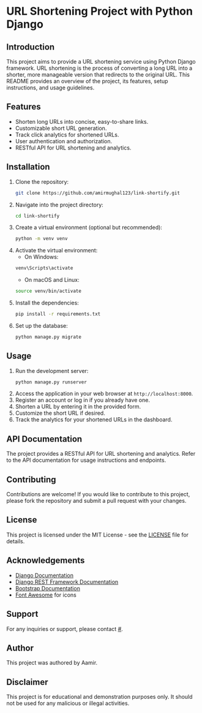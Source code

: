 # URL Shortening Project with Python Django

## Introduction
This project aims to provide a URL shortening service using Python Django framework. URL shortening is the process of converting a long URL into a shorter, more manageable version that redirects to the original URL. This README provides an overview of the project, its features, setup instructions, and usage guidelines.

## Features
- Shorten long URLs into concise, easy-to-share links.
- Customizable short URL generation.
- Track click analytics for shortened URLs.
- User authentication and authorization.
- RESTful API for URL shortening and analytics.

## Installation
1. Clone the repository:
    ```bash
    git clone https://github.com/amirmughal123/link-shortify.git
    ```
2. Navigate into the project directory:
    ```bash
    cd link-shortify
    ```
3. Create a virtual environment (optional but recommended):
    ```bash
    python -m venv venv
    ```
4. Activate the virtual environment:
    - On Windows:
    ```bash
    venv\Scripts\activate
    ```
    - On macOS and Linux:
    ```bash
    source venv/bin/activate
    ```
5. Install the dependencies:
    ```bash
    pip install -r requirements.txt
    ```
6. Set up the database:
    ```bash
    python manage.py migrate
    ```

## Usage
1. Run the development server:
    ```bash
    python manage.py runserver
    ```
2. Access the application in your web browser at `http://localhost:8000`.
3. Register an account or log in if you already have one.
4. Shorten a URL by entering it in the provided form.
5. Customize the short URL if desired.
6. Track the analytics for your shortened URLs in the dashboard.

## API Documentation
The project provides a RESTful API for URL shortening and analytics. Refer to the API documentation for usage instructions and endpoints.

## Contributing
Contributions are welcome! If you would like to contribute to this project, please fork the repository and submit a pull request with your changes.

## License
This project is licensed under the MIT License - see the [LICENSE](LICENSE) file for details.

## Acknowledgements
- [Django Documentation](https://docs.djangoproject.com/en/stable/)
- [Django REST Framework Documentation](https://www.django-rest-framework.org/)
- [Bootstrap Documentation](https://getbootstrap.com/docs/5.0/getting-started/introduction/)
- [Font Awesome](https://fontawesome.com/) for icons

## Support
For any inquiries or support, please contact [#](mailto:#).

## Author
This project was authored by Aamir.

## Disclaimer
This project is for educational and demonstration purposes only. It should not be used for any malicious or illegal activities.
